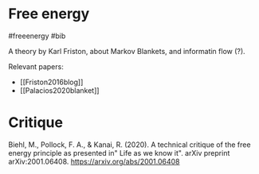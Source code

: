 # Free energy
#freeenergy #bib

A theory by Karl Friston, about Markov Blankets, and informatin flow (?).

Relevant papers:
* [[Friston2016blog]]
* [[Palacios2020blanket]]

# Critique

Biehl, M., Pollock, F. A., & Kanai, R. (2020). A technical critique of the free energy principle as presented in" Life as we know it". arXiv preprint arXiv:2001.06408.
https://arxiv.org/abs/2001.06408
